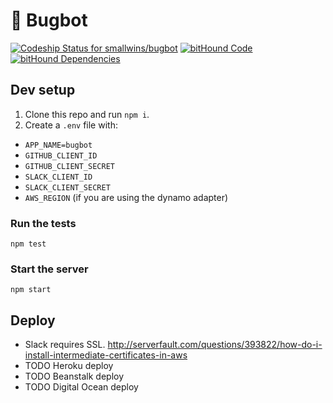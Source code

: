 # :honeybee: Bugbot

[ ![Codeship Status for smallwins/bugbot](https://codeship.com/projects/31f8ea00-7524-0133-c948-4a1a1f122b0d/status?branch=master)](https://codeship.com/projects/117844) [![bitHound Code](https://www.bithound.io/github/smallwins/bugbot/badges/code.svg)](https://www.bithound.io/github/smallwins/bugbot) [![bitHound Dependencies](https://www.bithound.io/github/smallwins/bugbot/badges/dependencies.svg)](https://www.bithound.io/github/smallwins/bugbot/master/dependencies/npm)


## Dev setup

1. Clone this repo and run `npm i`.
2. Create a `.env` file with:
  - `APP_NAME=bugbot`
  - `GITHUB_CLIENT_ID`
  - `GITHUB_CLIENT_SECRET`
  - `SLACK_CLIENT_ID`
  - `SLACK_CLIENT_SECRET`
  - `AWS_REGION` (if you are using the dynamo adapter)

### Run the tests

    npm test

### Start the server

    npm start

## Deploy

- Slack requires SSL. http://serverfault.com/questions/393822/how-do-i-install-intermediate-certificates-in-aws
- TODO Heroku deploy
- TODO Beanstalk deploy
- TODO Digital Ocean deploy
